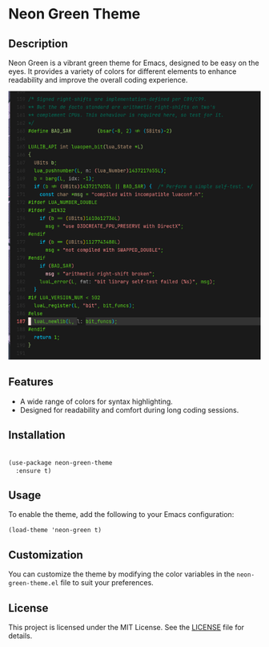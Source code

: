 # Neon Green Theme

## Description
Neon Green is a vibrant green theme for Emacs, designed to be easy on the eyes. It provides a variety of colors for different elements to enhance readability and improve the overall coding experience.

![Neon Green Theme Screenshot](neon.png)


## Features
- A wide range of colors for syntax highlighting.
- Designed for readability and comfort during long coding sessions.

## Installation

```elisp

(use-package neon-green-theme
  :ensure t)
```

## Usage
To enable the theme, add the following to your Emacs configuration:

```elisp
(load-theme 'neon-green t)
```

## Customization
You can customize the theme by modifying the color variables in the `neon-green-theme.el` file to suit your preferences.

## License
This project is licensed under the MIT License. See the [LICENSE](LICENSE) file for details.



